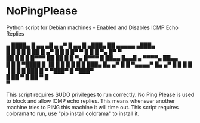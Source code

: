 # NoPingPlease
Python script for Debian machines - Enabled and Disables ICMP Echo Replies

   ▄   ████▄     █ ▄▄  ▄█    ▄     ▄▀      █ ▄▄  █     ▄███▄   ██      ▄▄▄▄▄   ▄███▄   
    █  █   █     █   █ ██     █  ▄▀        █   █ █     █▀   ▀  █ █    █     ▀▄ █▀   ▀  
██   █ █   █     █▀▀▀  ██ ██   █ █ ▀▄      █▀▀▀  █     ██▄▄    █▄▄█ ▄  ▀▀▀▀▄   ██▄▄    
█ █  █ ▀████     █     ▐█ █ █  █ █   █     █     ███▄  █▄   ▄▀ █  █  ▀▄▄▄▄▀    █▄   ▄▀ 
█  █ █            █     ▐ █  █ █  ███       █        ▀ ▀███▀      █            ▀███▀   
█   ██             ▀      █   ██             ▀                   █                     
                                                                ▀                      

This script requires SUDO privileges to run correctly.
No Ping Please is used to block and allow ICMP echo replies.
This means whenever another machine tries to PING this machine it will time out.
This script requires colorama to run, use "pip install colorama" to install it.
